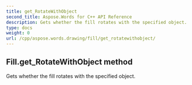 ```yaml
---
title: get_RotateWithObject
second_title: Aspose.Words for C++ API Reference
description: Gets whether the fill rotates with the specified object. 
type: docs
weight: 0
url: /cpp/aspose.words.drawing/fill/get_rotatewithobject/
---
```

## Fill.get_RotateWithObject method


Gets whether the fill rotates with the specified object. 

